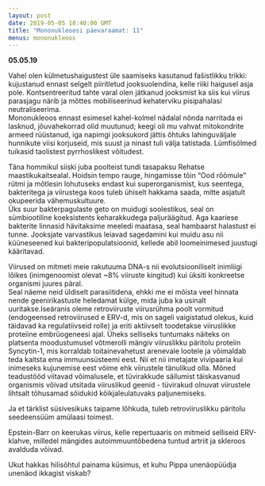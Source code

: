 ```yaml
---
layout: post
date: 2019-05-05 18:40:00 GMT
title: "Mononukleoosi päevaraamat: 11"
menus: mononukleoos
---
```

**05.05.19**

Vahel olen külmetushaigustest üle saamiseks kasutanud fašistlikku trikki: kujustanud ennast selgelt piiritletud jooksuolendina, kelle riiki haigusel asja pole. Kontsentreeritud tahte varal olen jätkanud jooksmist ka siis kui viirus parasjagu närib ja mõttes mobiliseerinud kehaterviku pisipahalasi neutraliseerima.   
Mononukleoos ennast esimesel kahel-kolmel nädalal nõnda narritada ei lasknud, jõuvahekorrad olid muutunud; keegi oli mu vahvat mitokondrite armeed rüüstanud, iga napimgi jooksukord jättis õhtuks lahinguväljale hunnikute viisi korjuseid, mis suust ja ninast tuli välja tatistada. Lümfisõlmed tuikasid taolistest pyrrhoslikest võitudest.  

Täna hommikul siiski juba poolteist tundi tasapaksu Rehatse maastikukaitsealal. Hoidsin tempo rauge, hingamisse tõin “Ood rõõmule” rütmi ja mõtlesin lohutuseks endast kui superorganismist, kus seentega, bakteritega ja viirustega koos tuleb ühiselt hakkama saada, mitte asjatult okupeerida vähemuskultuure.  
Üks suur bakterpagulaste geto on muidugi soolestikus, seal on sümbiootiline koeksistents keharakkudega paljuräägitud. Aga kaariese bakterite linnasid hävitaksime meeledi maatasa, seal hambaarst halastust ei tunne. Jooksjate varvastikus leiavad sagedamini kui muidu asu nii küüneseened kui bakteripopulatsioonid, kellede abil loomeinimesed juustugi kääritavad.  
  
Viirused on mitmeti meie rakutuuma DNA-s nii evolutsiooniliselt inimliigi lõikes (inimgenoomist olevat ~8% viiruste kingitud) kui üksiti konkreetse organismi juures päral.   
Seal näeme neid üldiselt parasiitidena, ehkki me ei mõista veel hinnata nende geenirikastuste heledamat külge, mida juba ka usinalt uuritakse.Iseäranis oleme retroviiruste viirusrühma poolt vormitud (endogeensed retroviirused e ERV-d, mis on sageli vaigistatud olekus, kuid täidavad ka regulatiivseid rolle) ja eriti aktiivselt toodetakse viiruslikke proteiine embrüogeneesi ajal. Üheks selliseks tuntumaks näiteks on platsenta moodustumusel võtmerolli mängiv viiruslikku päritolu proteiin Syncytin-1, mis korraldab toitainevahetust arenevale lootele ja võimaldab teda kaitsta ema immuunsüsteemi eest.
Nii et nii imetajate vivipaaria kui inimeseks kujunemise eest võime ehk viirustele tänulikud olla. Mõned teadustööd viitavad võimalusele, et tüvirakkude säilumist täiskasvanud organismis võivad utsitada viiruslikud geenid - tüvirakud olnuvat viirustele lihtsalt tõhusamad sõidukid kõikjaleulatuvaks paljunemiseks.

Ja et tärklist süsivesikuks taipame lõhkuda, tuleb retroviiruslikku päritolu seedeensüüm amülaasi toimest.  

Epstein-Barr on keerukas viirus, kelle repertuaaris on mitmeid selliseid ERV-klahve, milledel mängides autoimmuuntõbedena tuntud artriit ja skleroos avalduda võivad.  

Ukut hakkas hilisõhtul painama küsimus, et kuhu Pippa unenäopüüdja unenäod ikkagist viskab?
